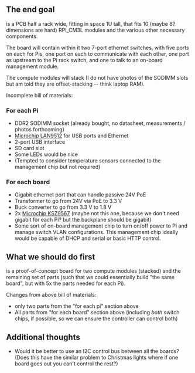 ## The end goal

is a PCB half a rack wide, fitting in space 1U tall, that fits 10 (maybe 8? dimensions are hard) RPI_CM3L modules and the various other necessary components.

The board will contain within it two 7-port ethernet switches, with five ports on each for Pis, one port on each to communicate with each other, one port as upstream to the Pi rack switch, and one to talk to an on-board management module.

The compute modules will stack (I do not have photos of the SODIMM slots but am told they are offset-stacking -- think laptop RAM).

Incomplete bill of materials:

### For each Pi

* DDR2 SODIMM socket (already bought, no datasheet, measurements / photos forthcoming)
* [Microchip LAN9512](http://www.microchip.com/wwwproducts/en/LAN9512) for USB ports and Ethernet
* 2-port USB interface
* SD card slot
* Some LEDs would be nice
* (Tempted to consider temperature sensors connected to the management chip but not required)

### For each board

* Gigabit ethernet port that can handle passive 24V PoE
* Transformer to go from 24V via PoE to 3.3 V
* Buck converter to go from 3.3 V to 1.8 V
* 2x [Microchip KSZ9567](https://www.microchip.com/wwwproducts/en/KSZ9567) (maybe not this one, because we don't need gigabit for each Pi? but the backplane should be gigabit)
* Some sort of on-board management chip to turn on/off power to Pi and manage switch VLAN configurations. This management chip ideally would be capable of DHCP and serial or basic HTTP control.

## What we should do first

is a proof-of-concept board for two compute modules (stacked) and the remaining set of parts (such that we could essentially build "the same board", but with 5x the parts needed for each Pi).

Changes from above bill of materials:
* only two parts from the "for each pi" section above
* All parts from "for each board" section above (including *both* switch chips, if possible, so we can ensure the controller can control both)

## Additional thoughts

* Would it be better to use an I2C control bus between all the boards? (Does this have the similar problem to Christmas lights where if one board goes out you can't control the rest?)
